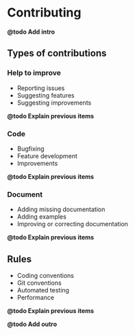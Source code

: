 # Contributing

**@todo Add intro**

## Types of contributions

### Help to improve
- Reporting issues
- Suggesting features
- Suggesting improvements

**@todo Explain previous items**

### Code
- Bugfixing
- Feature development
- Improvements

**@todo Explain previous items**

### Document
- Adding missing documentation
- Adding examples
- Improving or correcting documentation

**@todo Explain previous items**

## Rules
- Coding conventions
- Git conventions
- Automated testing
- Performance

**@todo Explain previous items**

**@todo Add outro**
